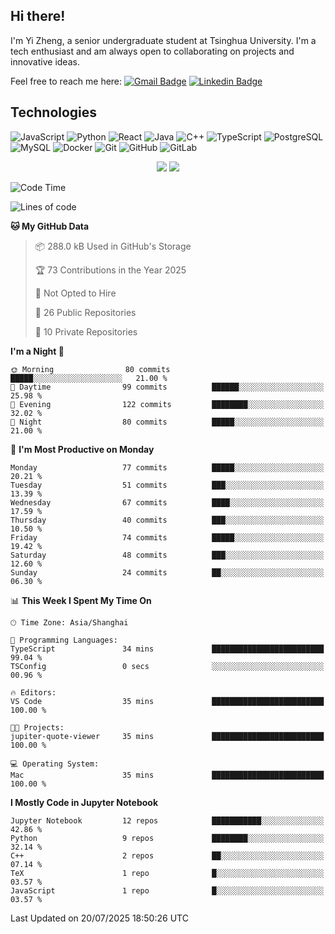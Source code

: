 ## Hi there!

I'm Yi Zheng, a senior undergraduate student at Tsinghua University. I'm a tech enthusiast and am always open to collaborating on projects and innovative ideas.

Feel free to reach me here: [![Gmail Badge](https://img.shields.io/badge/-zhengyi20thu@gmail.com-c14438?style=flat-square&logo=Gmail&logoColor=white&link=mailto:zhengyi20thu@gmail.com)](mailto:zhengyi20thu@gmail.com)
[![Linkedin Badge](https://img.shields.io/badge/-yizheng20-blue?style=flat-square&logo=Linkedin&logoColor=white&link=https://www.linkedin.com/in/yizheng20/)](https://www.linkedin.com/in/yi-zheng-mfe/)

## Technologies

![JavaScript](https://img.shields.io/badge/-JavaScript-black?style=flat-square&logo=javascript)
![Python](https://img.shields.io/badge/-Python-black?style=flat-square&logo=Python)
![React](https://img.shields.io/badge/-React-black?style=flat-square&logo=react)
![Java](https://img.shields.io/badge/-java-E34A86?style=flat-square&logo=java)
![C++](https://img.shields.io/badge/-C++-00599C?style=flat-square&logo=c)
![TypeScript](https://img.shields.io/badge/-TypeScript-007ACC?style=flat-square&logo=typescript)
![PostgreSQL](https://img.shields.io/badge/-PostgreSQL-336791?style=flat-square&logo=postgresql)
![MySQL](https://img.shields.io/badge/-MySQL-black?style=flat-square&logo=mysql)
![Docker](https://img.shields.io/badge/-Docker-black?style=flat-square&logo=docker)
![Git](https://img.shields.io/badge/-Git-black?style=flat-square&logo=git)
![GitHub](https://img.shields.io/badge/-GitHub-181717?style=flat-square&logo=github)
![GitLab](https://img.shields.io/badge/-GitLab-FCA121?style=flat-square&logo=gitlab)

<p align="center">
    <img src = "https://github-readme-stats.vercel.app/api?username=Zheng-Yi-git&show_icons=true&theme=yeblu&hide_border=true&count_private=true">
    <img src = "https://github-readme-stats.vercel.app/api/top-langs/?username=Zheng-Yi-git&hide=html,css&theme=yeblu&layout=compact&hide_border=true&count_private=true&langs_count=8">
</p>

<!--START_SECTION:waka-->
![Code Time](http://img.shields.io/badge/Code%20Time-1%2C308%20hrs%2052%20mins-blue)

![Lines of code](https://img.shields.io/badge/From%20Hello%20World%20I%27ve%20Written-2.8%20million%20lines%20of%20code-blue)

**🐱 My GitHub Data** 

> 📦 288.0 kB Used in GitHub's Storage 
 > 
> 🏆 73 Contributions in the Year 2025
 > 
> 🚫 Not Opted to Hire
 > 
> 📜 26 Public Repositories 
 > 
> 🔑 10 Private Repositories 
 > 
**I'm a Night 🦉** 

```text
🌞 Morning                80 commits          █████░░░░░░░░░░░░░░░░░░░░   21.00 % 
🌆 Daytime                99 commits          ██████░░░░░░░░░░░░░░░░░░░   25.98 % 
🌃 Evening                122 commits         ████████░░░░░░░░░░░░░░░░░   32.02 % 
🌙 Night                  80 commits          █████░░░░░░░░░░░░░░░░░░░░   21.00 % 
```
📅 **I'm Most Productive on Monday** 

```text
Monday                   77 commits          █████░░░░░░░░░░░░░░░░░░░░   20.21 % 
Tuesday                  51 commits          ███░░░░░░░░░░░░░░░░░░░░░░   13.39 % 
Wednesday                67 commits          ████░░░░░░░░░░░░░░░░░░░░░   17.59 % 
Thursday                 40 commits          ███░░░░░░░░░░░░░░░░░░░░░░   10.50 % 
Friday                   74 commits          █████░░░░░░░░░░░░░░░░░░░░   19.42 % 
Saturday                 48 commits          ███░░░░░░░░░░░░░░░░░░░░░░   12.60 % 
Sunday                   24 commits          ██░░░░░░░░░░░░░░░░░░░░░░░   06.30 % 
```


📊 **This Week I Spent My Time On** 

```text
🕑︎ Time Zone: Asia/Shanghai

💬 Programming Languages: 
TypeScript               34 mins             █████████████████████████   99.04 % 
TSConfig                 0 secs              ░░░░░░░░░░░░░░░░░░░░░░░░░   00.96 % 

🔥 Editors: 
VS Code                  35 mins             █████████████████████████   100.00 % 

🐱‍💻 Projects: 
jupiter-quote-viewer     35 mins             █████████████████████████   100.00 % 

💻 Operating System: 
Mac                      35 mins             █████████████████████████   100.00 % 
```

**I Mostly Code in Jupyter Notebook** 

```text
Jupyter Notebook         12 repos            ███████████░░░░░░░░░░░░░░   42.86 % 
Python                   9 repos             ████████░░░░░░░░░░░░░░░░░   32.14 % 
C++                      2 repos             ██░░░░░░░░░░░░░░░░░░░░░░░   07.14 % 
TeX                      1 repo              █░░░░░░░░░░░░░░░░░░░░░░░░   03.57 % 
JavaScript               1 repo              █░░░░░░░░░░░░░░░░░░░░░░░░   03.57 % 
```




 Last Updated on 20/07/2025 18:50:26 UTC
<!--END_SECTION:waka-->
